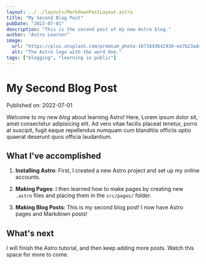```yaml
---
layout: ../../layouts/MarkdownPostLayout.astro
title: "My Second Blog Post"
pubDate: "2022-07-01"
description: "This is the second post of my new Astro blog."
author: "Astro Learner"
image:
  url: "https://plus.unsplash.com/premium_photo-1671643642938-ea7b23ad4d8f?ixlib=rb-4.0.3&ixid=MnwxMjA3fDB8MHxwaG90by1wYWdlfHx8fGVufDB8fHx8&auto=format&fit=crop&w=1170&q=80"
  alt: "The Astro logo with the word One."
tags: ["blogging", "learning in public"]
---
```


# My Second Blog Post

Published on: 2022-07-01

Welcome to my _new blog_ about learning Astro! Here, Lorem ipsum dolor sit, amet consectetur adipisicing elit. Ad vero vitae facilis placeat tenetur, porro at suscipit, fugit eaque repellendus numquam cum blanditiis officiis optio quaerat deserunt quos officia laudantium.

## What I've accomplished

1. **Installing Astro**: First, I created a new Astro project and set up my online accounts.

2. **Making Pages**: I then learned how to make pages by creating new `.astro` files and placing them in the `src/pages/` folder.

3. **Making Blog Posts**: This is my second blog post! I now have Astro pages and Markdown posts!

## What's next

I will finish the Astro tutorial, and then keep adding more posts. Watch this space for more to come.
